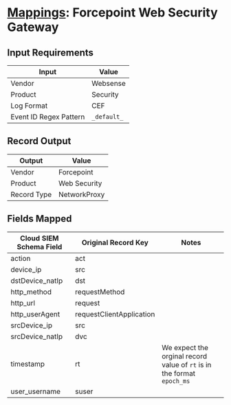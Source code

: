 # [Mappings](README.md): Forcepoint Web Security Gateway

## Input Requirements

|Input|Value|
|-----|-----|
|Vendor|Websense|
|Product|Security|
|Log Format|CEF|
|Event ID Regex Pattern|`_default_`|

## Record Output

|Output|Value|
|------|-----|
|Vendor|Forcepoint|
|Product|Web Security|
|Record Type|NetworkProxy|

## Fields Mapped

|Cloud SIEM Schema Field|Original Record Key|Notes|
|-----------------------|-------------------|-----|
|action|act||
|device_ip|src||
|dstDevice_natIp|dst||
|http_method|requestMethod||
|http_url|request||
|http_userAgent|requestClientApplication||
|srcDevice_ip|src||
|srcDevice_natIp|dvc||
|timestamp|rt|We expect the orginal record value of `rt` is in the format `epoch_ms`|
|user_username|suser||

